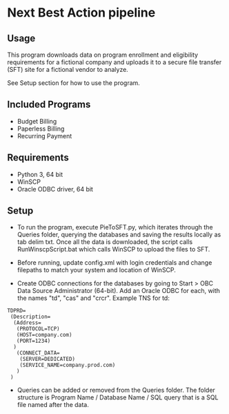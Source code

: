 # Next Best Action pipeline

## Usage
This program downloads data on program enrollment and eligibility requirements for a fictional company and uploads it to a secure file transfer (SFT) site for a fictional vendor to analyze.

See Setup section for how to use the program.

## Included Programs
* Budget Billing
* Paperless Billing
* Recurring Payment

## Requirements
* Python 3, 64 bit
* WinSCP
* Oracle ODBC driver, 64 bit

## Setup
* To run the program, execute PieToSFT.py, which iterates through the Queries folder, querying the databases and saving the results locally as tab delim txt. Once all the data is downloaded, the script calls RunWinscpScript.bat which calls WinSCP to upload the files to SFT.

* Before running, update config.xml with login credentials and change filepaths to match your system and location of WinSCP.

* Create ODBC connections for the databases by going to Start > OBC Data Source Administrator (64-bit). Add an Oracle ODBC for each, with the names "td", "cas" and "crcr". Example TNS for td:

```
TDPRD=
 (Description=
  (Address=
   (PROTOCOL=TCP)
   (HOST=company.com)
   (PORT=1234)
  )
   (CONNECT_DATA=
    (SERVER=DEDICATED)
	(SERVICE_NAME=company.prod.com)
   )
 )
```

* Queries can be added or removed from the Queries folder. The folder structure is Program Name / Database Name / SQL query that is a SQL file named after the data.
